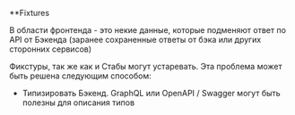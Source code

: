 **Fixtures

В области фронтенда - это некие данные, которые подменяют ответ по API от Бэкенда (заранее сохраненные ответы от бэка или других сторонних сервисов)

Фикстуры, так же как и Стабы могут устаревать. Эта проблема может быть решена следующим способом:
- Типизировать Бэкенд. GraphQL или OpenAPI / Swagger могут быть полезны для описания типов

